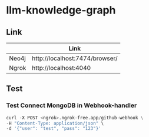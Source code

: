 # llm-knowledge-graph

## Link

|       |  Link                          |
|-------|--------------------------------|
| Neo4j | http://localhost:7474/browser/ |
| Ngrok | http://localhost:4040          |

## Test

### Test Connect MongoDB in Webhook-handler
```python
curl -X POST <ngrok>.ngrok-free.app/github-webhook \
-H "Content-Type: application/json" \
-d '{"user": "test", "pass": "123"}'
```
